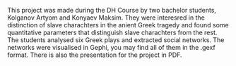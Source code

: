 This project was made during the DH Course by two bachelor students, Kolganov Artyom and Konyaev Maksim.
They were interesred in the distinction of slave charachters in the anient Greek tragedy 
and found some quantitative parameters that distinguish slave charachters from the rest. 
The students analysed six Greek plays and extracted social networks. 
The networks were visualised in Gephi, you may find all of them in the .gexf format. 
There is also the presentation for the project in PDF.
